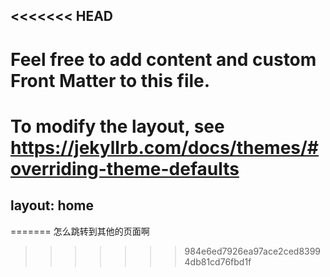 <<<<<<< HEAD
---
# Feel free to add content and custom Front Matter to this file.
# To modify the layout, see https://jekyllrb.com/docs/themes/#overriding-theme-defaults

layout: home
---
=======
怎么跳转到其他的页面啊
>>>>>>> 984e6ed7926ea97ace2ced83994db81cd76fbd1f
